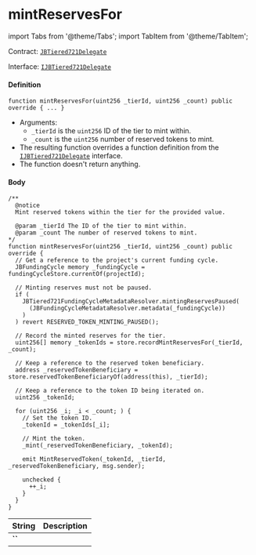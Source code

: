 # mintReservesFor

import Tabs from '@theme/Tabs';
import TabItem from '@theme/TabItem';

Contract: [`JBTiered721Delegate`](/dev/api/contracts/or-delegates/jbtiered721delegate)

Interface: [`IJBTiered721Delegate`](/dev/api/interfaces/ijbtiered721delegate)

<Tabs>
<TabItem value="Step by step" label="Step by step">

#### Definition

```
function mintReservesFor(uint256 _tierId, uint256 _count) public override { ... }
```

- Arguments:
  - `_tierId` is the `uint256` ID of the tier to mint within.
  - `_count` is the `uint256` number of reserved tokens to mint. 
- The resulting function overrides a function definition from the [`IJBTiered721Delegate`](/dev/api/interfaces/ijbtiered721delegate) interface.
- The function doesn't return anything.

#### Body

</TabItem>

<TabItem value="Code" label="Code">

```
/** 
  @notice
  Mint reserved tokens within the tier for the provided value.

  @param _tierId The ID of the tier to mint within.
  @param _count The number of reserved tokens to mint. 
*/
function mintReservesFor(uint256 _tierId, uint256 _count) public override {
  // Get a reference to the project's current funding cycle.
  JBFundingCycle memory _fundingCycle = fundingCycleStore.currentOf(projectId);

  // Minting reserves must not be paused.
  if (
    JBTiered721FundingCycleMetadataResolver.mintingReservesPaused(
      (JBFundingCycleMetadataResolver.metadata(_fundingCycle))
    )
  ) revert RESERVED_TOKEN_MINTING_PAUSED();

  // Record the minted reserves for the tier.
  uint256[] memory _tokenIds = store.recordMintReservesFor(_tierId, _count);

  // Keep a reference to the reserved token beneficiary.
  address _reservedTokenBeneficiary = store.reservedTokenBeneficiaryOf(address(this), _tierId);

  // Keep a reference to the token ID being iterated on.
  uint256 _tokenId;

  for (uint256 _i; _i < _count; ) {
    // Set the token ID.
    _tokenId = _tokenIds[_i];

    // Mint the token.
    _mint(_reservedTokenBeneficiary, _tokenId);

    emit MintReservedToken(_tokenId, _tierId, _reservedTokenBeneficiary, msg.sender);

    unchecked {
      ++_i;
    }
  }
}
```

</TabItem>

<TabItem value="Errors" label="Errors">

|String|Description|
|-|-|
|**``**||

</TabItem>

<TabItem value="Bug bounty" label="Bug bounty">

</TabItem>
</Tabs>

